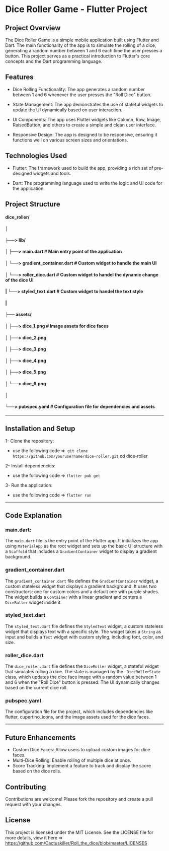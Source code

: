 # Dice Roller Game - Flutter Project

## Project Overview

The Dice Roller Game is a simple mobile application built using Flutter and Dart. The main functionality of the app is to simulate the rolling of a dice, generating a random number between 1 and 6 each time the user presses a button. This project serves as a practical introduction to Flutter's core concepts and the Dart programming language.

## Features

- Dice Rolling Functionality: The app generates a random number between 1 and 6 whenever the user presses the "Roll Dice" button.
  
- State Management: The app demonstrates the use of stateful widgets to update the UI dynamically based on user interaction.
  
- UI Components: The app uses Flutter widgets like Column, Row, Image, RaisedButton, and others to create a simple and clean user interface.
  
- Responsive Design: The app is designed to be responsive, ensuring it functions well on various screen sizes and orientations.

## Technologies Used
- Flutter: The framework used to build the app, providing a rich set of pre-designed widgets and tools.

- Dart: The programming language used to write the logic and UI code for the application.

## Project Structure 

#### dice_roller/
#### │
#### ├──> lib/
#### │   ├──> main.dart                # Main entry point of the application
#### │   └──> gradient_container.dart  # Custom widget to handle the main UI
#### │   └──> roller_dice.dart         #  Custom widget to handel the dynamic change of the dice UI
#### |   └──> styled_text.dart         #  Custom widget to handel the text style
#### |
#### ├── assets/
#### │   ├──> dice_1.png               # Image assets for dice faces
#### │   ├──> dice_2.png
#### │   ├──> dice_3.png
#### │   ├──> dice_4.png
#### │   ├──> dice_5.png
#### │   └──> dice_6.png
#### │
#### └──> pubspec.yaml                # Configuration file for dependencies and assets

***********************************************************************

## Installation and Setup

1- Clone the repository: 
- use the following code =>``` git clone https://github.com/yourusername/dice-roller.git```
cd dice-roller

2- Install dependencies: 
- use the following code => ```flutter pub get```

3- Run the application:
- use the following code => ```flutter run```

************************************************************************

## Code Explanation

### main.dart:
The `main.dart` file is the entry point of the Flutter app. It initializes the app using `MaterialApp` as the root widget and sets up the basic UI structure with a `Scaffold` that includes a `GradientContainer` widget to display a gradient background.

### gradient_container.dart 
The `gradient_container.dart` file defines the `GradientContainer` widget, a custom stateless widget that displays a gradient background. It uses two constructors: one for custom colors and a default one with purple shades. The widget builds a `Container` with a linear gradient and centers a `DiceRoller` widget inside it.

### styled_text.dart
The `styled_text.dart` file defines the `StyledText` widget, a custom stateless widget that displays text with a specific style. The widget takes a `String` as input and builds a `Text` widget with custom styling, including font, color, and size.

### roller_dice.dart
The `dice_roller.dart` file defines the `DiceRoller` widget, a stateful widget that simulates rolling a dice. The state is managed by the `_DiceRollerState` class, which updates the dice face image with a random value between 1 and 6 when the "Roll Dice" button is pressed. The UI dynamically changes based on the current dice roll.

### pubspec.yaml
The configuration file for the project, which includes dependencies like flutter, cupertino_icons, and the image assets used for the dice faces.

****************************************************************************
## Future Enhancements
- Custom Dice Faces: Allow users to upload custom images for dice faces.
- Multi-Dice Rolling: Enable rolling of multiple dice at once.
- Score Tracking: Implement a feature to track and display the score based on the dice rolls.

  
## Contributing
Contributions are welcome! Please fork the repository and create a pull request with your changes.

## License
This project is licensed under the MIT License. See the LICENSE file for more details, view it here => https://github.com/Cactuskiller/Roll_the_dice/blob/master/LICENSES



